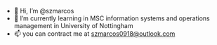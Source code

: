 - 👋 Hi, I’m @szmarcos
- 🌱 I’m currently learning in MSC information systems and operations management in University of Nottingham
- 📫 you can contract me at szmarcos0918@outlook.com

<!---
szmarcos/szmarcos is a ✨ special ✨ repository because its `README.md` (this file) appears on your GitHub profile.
You can click the Preview link to take a look at your changes.
--->
